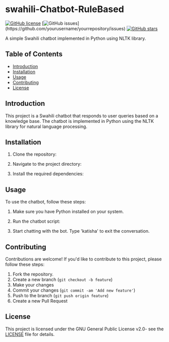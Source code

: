# swahili-Chatbot-RuleBased
[![GitHub license](https://img.shields.io/github/license/yourusername/yourrepository.svg)](https://github.com/yourusername/yourrepository/blob/main/LICENSE)
[![GitHub issues]([https://img.shields.io/github/issues/yourusername/yourrepository.svg](https://github.com/noelmakubi/swahili-Chatbot-RuleBased.git))](https://github.com/yourusername/yourrepository/issues)
[![GitHub stars](https://img.shields.io/github/stars/yourusername/yourrepository.svg)](https://github.com/yourusername/yourrepository/stargazers)

A simple Swahili chatbot implemented in Python using NLTK library.

## Table of Contents

- [Introduction](#introduction)
- [Installation](#installation)
- [Usage](#usage)
- [Contributing](#contributing)
- [License](#license)

## Introduction

This project is a Swahili chatbot that responds to user queries based on a knowledge base. The chatbot is implemented in Python using the NLTK library for natural language processing.

## Installation

1. Clone the repository:

2. Navigate to the project directory:

3. Install the required dependencies:


## Usage

To use the chatbot, follow these steps:

1. Make sure you have Python installed on your system.
2. Run the chatbot script:

3. Start chatting with the bot. Type 'katisha' to exit the conversation.

## Contributing

Contributions are welcome! If you'd like to contribute to this project, please follow these steps:

1. Fork the repository.
2. Create a new branch (`git checkout -b feature`)
3. Make your changes
4. Commit your changes (`git commit -am 'Add new feature'`)
5. Push to the branch (`git push origin feature`)
6. Create a new Pull Request

## License

This project is licensed under the GNU General Public License v2.0- see the [LICENSE](LICENSE) file for details.


